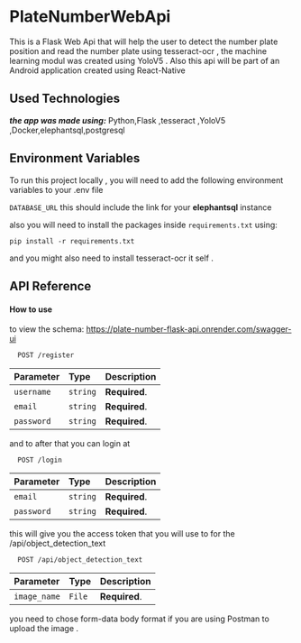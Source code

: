 # PlateNumberWebApi

This is a Flask Web Api that will help the user to detect the number plate position and read the number plate using tesseract-ocr ,
the machine learning modul was created using YoloV5 .
Also this api will be part of an Android application created using React-Native

## Used Technologies 
***the app was made using:*** Python,Flask ,tesseract ,YoloV5 ,Docker,elephantsql,postgresql

## Environment Variables

To run this project locally , you will need to add the following environment variables to your .env file

`DATABASE_URL` this should include the link for your **elephantsql** instance

also you will need to install the packages inside  `requirements.txt` using:

`pip install -r requirements.txt`

and you might also need to install tesseract-ocr it self .

## API Reference

#### How to use

to view the schema: https://plate-number-flask-api.onrender.com/swagger-ui

```http
  POST /register
```

| Parameter | Type     | Description                |
| :-------- | :------- | :------------------------- |
| `username` | `string` | **Required**. |
| `email` | `string` | **Required**. |
| `password` | `string` | **Required**. |

and to after that you can login at 

```http
  POST /login   
```
| Parameter | Type     | Description                |
| :-------- | :------- | :------------------------- |
| `email` | `string` | **Required**. |
| `password` | `string` | **Required**. |

this will give you the access token that you will use to for the /api/object_detection_text

```http
  POST /api/object_detection_text   
```
| Parameter | Type     | Description                |
| :-------- | :------- | :------------------------- |
| `image_name` | `File` | **Required**. |

you need to chose form-data body format if you are using Postman to upload the image .












